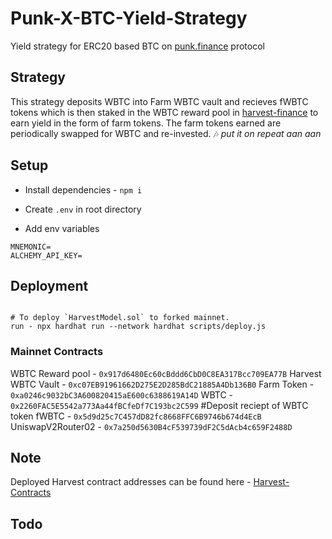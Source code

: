 # Punk-X-BTC-Yield-Strategy
Yield strategy for ERC20 based BTC on [punk.finance](https://punk.finance) protocol

## Strategy

This strategy deposits WBTC into Farm WBTC vault and recieves fWBTC tokens which is then staked in the WBTC reward pool in [harvest-finance](https://harvest.finance) to earn yield in the form of farm tokens. The farm tokens earned are periodically swapped for WBTC and re-invested. :notes: *put it on repeat aan aan*

## Setup

- Install dependencies - `npm i`

- Create `.env` in root directory

- Add env variables 
```
MNEMONIC=
ALCHEMY_API_KEY=

```

## Deployment

```

# To deploy `HarvestModel.sol` to forked mainnet.
run - npx hardhat run --network hardhat scripts/deploy.js

```

### Mainnet Contracts

WBTC Reward pool - `0x917d6480Ec60cBddd6CbD0C8EA317Bcc709EA77B`
Harvest WBTC Vault - `0xc07EB91961662D275E2D285BdC21885A4Db136B0`
Farm Token - `0xa0246c9032bC3A600820415aE600c6388619A14D`
WBTC - `0x2260FAC5E5542a773Aa44fBCfeDf7C193bc2C599`
#Deposit reciept of WBTC token
fWBTC - `0x5d9d25c7C457dD82fc8668FFC6B9746b674d4EcB`
UniswapV2Router02 - `0x7a250d5630B4cF539739dF2C5dAcb4c659F2488D`


## Note

Deployed Harvest contract addresses can be found here - [Harvest-Contracts](https://farm.chainwiki.dev/en/contracts)

## Todo
